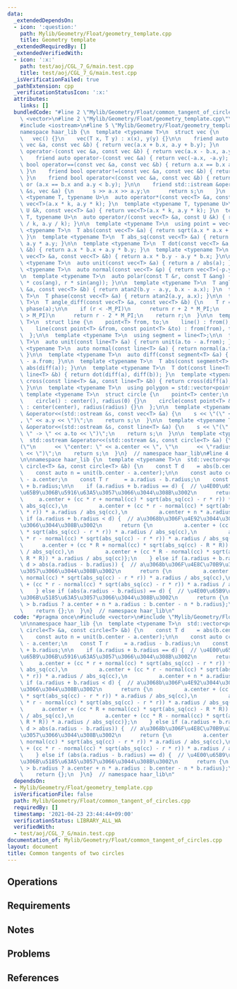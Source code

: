 ```yaml
---
data:
  _extendedDependsOn:
  - icon: ':question:'
    path: Mylib/Geometry/Float/geometry_template.cpp
    title: Geometry template
  _extendedRequiredBy: []
  _extendedVerifiedWith:
  - icon: ':x:'
    path: test/aoj/CGL_7_G/main.test.cpp
    title: test/aoj/CGL_7_G/main.test.cpp
  _isVerificationFailed: true
  _pathExtension: cpp
  _verificationStatusIcon: ':x:'
  attributes:
    links: []
  bundledCode: "#line 2 \"Mylib/Geometry/Float/common_tangent_of_circles.cpp\"\n#include\
    \ <vector>\n#line 2 \"Mylib/Geometry/Float/geometry_template.cpp\"\n#include <cmath>\n\
    #include <iostream>\n#line 5 \"Mylib/Geometry/Float/geometry_template.cpp\"\n\n\
    namespace haar_lib {\n  template <typename T>\n  struct vec {\n    T x, y;\n \
    \   vec() {}\n    vec(T x, T y) : x(x), y(y) {}\n\n    friend auto operator+(const\
    \ vec &a, const vec &b) { return vec(a.x + b.x, a.y + b.y); }\n    friend auto\
    \ operator-(const vec &a, const vec &b) { return vec(a.x - b.x, a.y - b.y); }\n\
    \    friend auto operator-(const vec &a) { return vec(-a.x, -a.y); }\n\n    friend\
    \ bool operator==(const vec &a, const vec &b) { return a.x == b.x and a.y == b.y;\
    \ }\n    friend bool operator!=(const vec &a, const vec &b) { return !(a == b);\
    \ }\n    friend bool operator<(const vec &a, const vec &b) { return a.x < b.x\
    \ or (a.x == b.x and a.y < b.y); }\n\n    friend std::istream &operator>>(std::istream\
    \ &s, vec &a) {\n      s >> a.x >> a.y;\n      return s;\n    }\n  };\n\n  template\
    \ <typename T, typename U>\n  auto operator*(const vec<T> &a, const U &k) { return\
    \ vec<T>(a.x * k, a.y * k); }\n  template <typename T, typename U>\n  auto operator*(const\
    \ U &k, const vec<T> &a) { return vec<T>(a.x * k, a.y * k); }\n  template <typename\
    \ T, typename U>\n  auto operator/(const vec<T> &a, const U &k) { return vec<T>(a.x\
    \ / k, a.y / k); }\n\n  template <typename T>\n  using point = vec<T>;\n\n  template\
    \ <typename T>\n  T abs(const vec<T> &a) { return sqrt(a.x * a.x + a.y * a.y);\
    \ }\n  template <typename T>\n  T abs_sq(const vec<T> &a) { return a.x * a.x +\
    \ a.y * a.y; }\n\n  template <typename T>\n  T dot(const vec<T> &a, const vec<T>\
    \ &b) { return a.x * b.x + a.y * b.y; }\n  template <typename T>\n  T cross(const\
    \ vec<T> &a, const vec<T> &b) { return a.x * b.y - a.y * b.x; }\n\n  template\
    \ <typename T>\n  auto unit(const vec<T> &a) { return a / abs(a); }\n  template\
    \ <typename T>\n  auto normal(const vec<T> &p) { return vec<T>(-p.y, p.x); }\n\
    \n  template <typename T>\n  auto polar(const T &r, const T &ang) { return vec<T>(r\
    \ * cos(ang), r * sin(ang)); }\n\n  template <typename T>\n  T angle(const vec<T>\
    \ &a, const vec<T> &b) { return atan2(b.y - a.y, b.x - a.x); }\n  template <typename\
    \ T>\n  T phase(const vec<T> &a) { return atan2(a.y, a.x); }\n\n  template <typename\
    \ T>\n  T angle_diff(const vec<T> &a, const vec<T> &b) {\n    T r = phase(b) -\
    \ phase(a);\n\n    if (r < -M_PI)\n      return r + 2 * M_PI;\n    else if (r\
    \ > M_PI)\n      return r - 2 * M_PI;\n    return r;\n  }\n\n  template <typename\
    \ T>\n  struct line {\n    point<T> from, to;\n    line() : from(), to() {}\n\
    \    line(const point<T> &from, const point<T> &to) : from(from), to(to) {}\n\
    \  };\n\n  template <typename T>\n  using segment = line<T>;\n\n  template <typename\
    \ T>\n  auto unit(const line<T> &a) { return unit(a.to - a.from); }\n  template\
    \ <typename T>\n  auto normal(const line<T> &a) { return normal(a.to - a.from);\
    \ }\n\n  template <typename T>\n  auto diff(const segment<T> &a) { return a.to\
    \ - a.from; }\n\n  template <typename T>\n  T abs(const segment<T> &a) { return\
    \ abs(diff(a)); }\n\n  template <typename T>\n  T dot(const line<T> &a, const\
    \ line<T> &b) { return dot(diff(a), diff(b)); }\n  template <typename T>\n  T\
    \ cross(const line<T> &a, const line<T> &b) { return cross(diff(a), diff(b));\
    \ }\n\n  template <typename T>\n  using polygon = std::vector<point<T>>;\n\n \
    \ template <typename T>\n  struct circle {\n    point<T> center;\n    T radius;\n\
    \    circle() : center(), radius(0) {}\n    circle(const point<T> &center, T radius)\
    \ : center(center), radius(radius) {}\n  };\n\n  template <typename T>\n  std::ostream\
    \ &operator<<(std::ostream &s, const vec<T> &a) {\n    s << \"(\" << a.x << \"\
    , \" << a.y << \")\";\n    return s;\n  }\n\n  template <typename T>\n  std::ostream\
    \ &operator<<(std::ostream &s, const line<T> &a) {\n    s << \"(\" << a.from <<\
    \ \" -> \" << a.to << \")\";\n    return s;\n  }\n\n  template <typename T>\n\
    \  std::ostream &operator<<(std::ostream &s, const circle<T> &a) {\n    s << \"\
    (\"\n      << \"center: \" << a.center << \", \"\n      << \"radius: \" << a.radius\
    \ << \")\";\n    return s;\n  }\n}  // namespace haar_lib\n#line 4 \"Mylib/Geometry/Float/common_tangent_of_circles.cpp\"\
    \n\nnamespace haar_lib {\n  template <typename T>\n  std::vector<point<T>> common_tangent_of_circles(const\
    \ circle<T> &a, const circle<T> &b) {\n    const T d    = abs(b.center - a.center);\n\
    \    const auto n = unit(b.center - a.center);\n\n    const auto cc = b.center\
    \ - a.center;\n    const T r     = a.radius - b.radius;\n    const T R     = a.radius\
    \ + b.radius;\n\n    if (a.radius + b.radius == d) {  // \u4E00\u65B9\u304C\u4ED6\
    \u65B9\u306B\u5916\u63A5\u3057\u3066\u3044\u308B\u3002\n      return {\n     \
    \     a.center + (cc * r + normal(cc) * sqrt(abs_sq(cc) - r * r)) * a.radius /\
    \ abs_sq(cc),\n          a.center + (cc * r - normal(cc) * sqrt(abs_sq(cc) - r\
    \ * r)) * a.radius / abs_sq(cc),\n          a.center + n * a.radius};\n    } else\
    \ if (a.radius + b.radius < d) {  // a\u3068b\u306F\u4E92\u3044\u306B\u96E2\u308C\
    \u3066\u3044\u308B\u3002\n      return {\n          a.center + (cc * r + normal(cc)\
    \ * sqrt(abs_sq(cc) - r * r)) * a.radius / abs_sq(cc),\n          a.center + (cc\
    \ * r - normal(cc) * sqrt(abs_sq(cc) - r * r)) * a.radius / abs_sq(cc),\n    \
    \      a.center + (cc * R + normal(cc) * sqrt(abs_sq(cc) - R * R)) * a.radius\
    \ / abs_sq(cc),\n          a.center + (cc * R - normal(cc) * sqrt(abs_sq(cc) -\
    \ R * R)) * a.radius / abs_sq(cc)};\n    } else if (a.radius + b.radius > d and\
    \ d > abs(a.radius - b.radius)) {  // a\u3068b\u306F\u4E8C\u70B9\u3067\u4EA4\u5DEE\
    \u3057\u3066\u3044\u308B\u3002\n      return {\n          a.center + (cc * r +\
    \ normal(cc) * sqrt(abs_sq(cc) - r * r)) * a.radius / abs_sq(cc),\n          a.center\
    \ + (cc * r - normal(cc) * sqrt(abs_sq(cc) - r * r)) * a.radius / abs_sq(cc)};\n\
    \    } else if (abs(a.radius - b.radius) == d) {  // \u4E00\u65B9\u304C\u4ED6\u65B9\
    \u306B\u5185\u63A5\u3057\u3066\u3044\u308B\u3002\n      return {\n          a.radius\
    \ > b.radius ? a.center + n * a.radius : b.center - n * b.radius};\n    }\n\n\
    \    return {};\n  }\n}  // namespace haar_lib\n"
  code: "#pragma once\n#include <vector>\n#include \"Mylib/Geometry/Float/geometry_template.cpp\"\
    \n\nnamespace haar_lib {\n  template <typename T>\n  std::vector<point<T>> common_tangent_of_circles(const\
    \ circle<T> &a, const circle<T> &b) {\n    const T d    = abs(b.center - a.center);\n\
    \    const auto n = unit(b.center - a.center);\n\n    const auto cc = b.center\
    \ - a.center;\n    const T r     = a.radius - b.radius;\n    const T R     = a.radius\
    \ + b.radius;\n\n    if (a.radius + b.radius == d) {  // \u4E00\u65B9\u304C\u4ED6\
    \u65B9\u306B\u5916\u63A5\u3057\u3066\u3044\u308B\u3002\n      return {\n     \
    \     a.center + (cc * r + normal(cc) * sqrt(abs_sq(cc) - r * r)) * a.radius /\
    \ abs_sq(cc),\n          a.center + (cc * r - normal(cc) * sqrt(abs_sq(cc) - r\
    \ * r)) * a.radius / abs_sq(cc),\n          a.center + n * a.radius};\n    } else\
    \ if (a.radius + b.radius < d) {  // a\u3068b\u306F\u4E92\u3044\u306B\u96E2\u308C\
    \u3066\u3044\u308B\u3002\n      return {\n          a.center + (cc * r + normal(cc)\
    \ * sqrt(abs_sq(cc) - r * r)) * a.radius / abs_sq(cc),\n          a.center + (cc\
    \ * r - normal(cc) * sqrt(abs_sq(cc) - r * r)) * a.radius / abs_sq(cc),\n    \
    \      a.center + (cc * R + normal(cc) * sqrt(abs_sq(cc) - R * R)) * a.radius\
    \ / abs_sq(cc),\n          a.center + (cc * R - normal(cc) * sqrt(abs_sq(cc) -\
    \ R * R)) * a.radius / abs_sq(cc)};\n    } else if (a.radius + b.radius > d and\
    \ d > abs(a.radius - b.radius)) {  // a\u3068b\u306F\u4E8C\u70B9\u3067\u4EA4\u5DEE\
    \u3057\u3066\u3044\u308B\u3002\n      return {\n          a.center + (cc * r +\
    \ normal(cc) * sqrt(abs_sq(cc) - r * r)) * a.radius / abs_sq(cc),\n          a.center\
    \ + (cc * r - normal(cc) * sqrt(abs_sq(cc) - r * r)) * a.radius / abs_sq(cc)};\n\
    \    } else if (abs(a.radius - b.radius) == d) {  // \u4E00\u65B9\u304C\u4ED6\u65B9\
    \u306B\u5185\u63A5\u3057\u3066\u3044\u308B\u3002\n      return {\n          a.radius\
    \ > b.radius ? a.center + n * a.radius : b.center - n * b.radius};\n    }\n\n\
    \    return {};\n  }\n}  // namespace haar_lib\n"
  dependsOn:
  - Mylib/Geometry/Float/geometry_template.cpp
  isVerificationFile: false
  path: Mylib/Geometry/Float/common_tangent_of_circles.cpp
  requiredBy: []
  timestamp: '2021-04-23 23:44:44+09:00'
  verificationStatus: LIBRARY_ALL_WA
  verifiedWith:
  - test/aoj/CGL_7_G/main.test.cpp
documentation_of: Mylib/Geometry/Float/common_tangent_of_circles.cpp
layout: document
title: Common tangents of two circles
---
```


## Operations

## Requirements

## Notes

## Problems

## References
